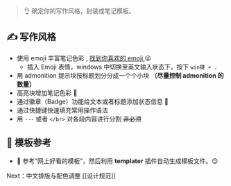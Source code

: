 >👌  确定你的写作风格，封装成笔记模板。
## ✍ 写作风格
- 使用 emoji 丰富笔记色彩 , [ 找到你喜欢的 emoji ](https://www.emojiall.com/zh-hans/all-emojis) 😜
	- 插入 Emoji 表情，windows 中切换至英文输入状态下，按下 `win键 + .`
- 用 admonition 提示块按标题划分分成一个个小块 **（尽量控制 admonition 的数量）**
- 高亮块增加笔记色彩 🎨
- 通过徽章（Badge）功能给文本或者标题添加状态信息 🏅
- 通过快捷键快速填充常用操作语法
- 用 `---` 或者 `</br>` 对各段内容进行分割 ~~非必须~~
## 📰 模板参考
- 🤝 参考“网上好看的模板”，然后利用 **templater** 插件自动生成模板文件。😊

Next：中文排版与配色调整 [[设计规范]]